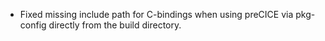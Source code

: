 - Fixed missing include path for C-bindings when using preCICE via pkg-config directly from the build directory.

